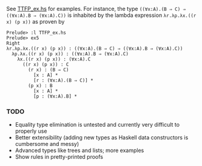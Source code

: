 See [TTFP_ex.hs](TTFP_ex.hs) for examples. For instance, the type 
`((∀x:A).(B ⇒ C) ⇒ ((∀x:A).B ⇒ (∀x:A).C))` is inhabited by the lambda expression
`λr.λp.λx.((r x) (p x))` as proven by

```
Prelude> :l TTFP_ex.hs
Prelude> ex5
Right 
λr.λp.λx.((r x) (p x)) : ((∀x:A).(B ⇒ C) ⇒ ((∀x:A).B ⇒ (∀x:A).C))
  λp.λx.((r x) (p x)) : ((∀x:A).B ⇒ (∀x:A).C)
    λx.((r x) (p x)) : (∀x:A).C
      ((r x) (p x)) : C
        (r x) : (B ⇒ C)
          [x : A] *
          [r : (∀x:A).(B ⇒ C)] *
        (p x) : B
          [x : A] *
          [p : (∀x:A).B] *
```

### TODO

* Equality type elimination is untested and currently very difficult to properly use
* Better extensibility (adding new types as Haskell data constructors is cumbersome and messy)
* Advanced types like trees and lists; more examples
* Show rules in pretty-printed proofs